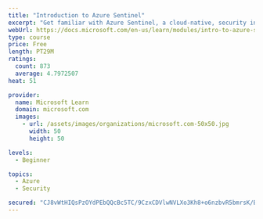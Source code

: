 ```yaml
---
title: "Introduction to Azure Sentinel"
excerpt: "Get familiar with Azure Sentinel, a cloud-native, security information and event management (SIEM) service."
webUrl: https://docs.microsoft.com/en-us/learn/modules/intro-to-azure-sentinel/
type: course
price: Free
length: PT29M
ratings:
  count: 873
  average: 4.7972507
heat: 51

provider:
  name: Microsoft Learn
  domain: microsoft.com
  images:
    - url: /assets/images/organizations/microsoft.com-50x50.jpg
      width: 50
      height: 50

levels:
  - Beginner

topics:
  - Azure
  - Security

secured: "CJ8vWtHIQsPzOYdPEbQQcBc5TC/9CzxCDVlwNVLXo3Kh8+o6nzbvR5bmrsK/Bqxo/hLqJg1fGSwR1j8RGFqwIrY12gqSoJ/M7IuYzut/bo4vNyI4n6AtPet4RFIJxGKcSxZA1lTVwFnTSDZMtYqs5hDd+ZisR5CxYrIzW5iLjPHoBgnudrX1efpbF+jQQEdg3bS5QlDpCqJ5F1PBmiCp6cZSXKViCwZLJP1JsEF6w3LZae7Qy+CVWs/UVcguqyoPazWaA8eRK1dfYnxPo6DKdsjTfAApRtevE6vKdxwZ5Tc4Q+gebFGMfEVV9qFmwldH2Ow7F4ll++O1xRX461UlUjGUsYcAntgvviMqP1rnu3vT1ZpYbzub9aUpyYq7cUlc93wwzNbGct3Glak+65uFlMoreqOVKLW9LI87156Lrz0=;Us4ayGXs+tQzqaMtXsgAtA=="
---
```


